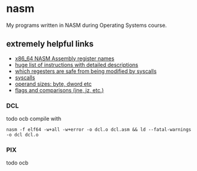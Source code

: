 # nasm
My programs written in NASM during Operating Systems course.

## extremely helpful links

- [x86_64 NASM Assembly register names](https://www.cs.uaf.edu/2017/fall/cs301/reference/x86_64.html)
- [huge list of instructions with detailed descriptions](https://c9x.me/x86/?fbclid=IwAR31tHS6P_aFyGEeYtsVvBVm8VMk0osdNss8i36Dpo7E4KW8U4Vi49UAmpo)
- [which regesters are safe from being modified by syscalls](https://i.stack.imgur.com/WgcQv.png)
- [syscalls](http://blog.rchapman.org/posts/Linux_System_Call_Table_for_x86_64/)
- [operand sizes: byte, dword etc](https://stackoverflow.com/questions/12063840/what-are-the-sizes-of-tword-oword-and-yword-operands)
- [flags and comparisons (jne, jz, etc.)](http://unixwiz.net/techtips/x86-jumps.html)

### DCL

todo ocb
compile with
```
nasm -f elf64 -w+all -w+error -o dcl.o dcl.asm && ld --fatal-warnings -o dcl dcl.o

```

### PIX

todo ocb



